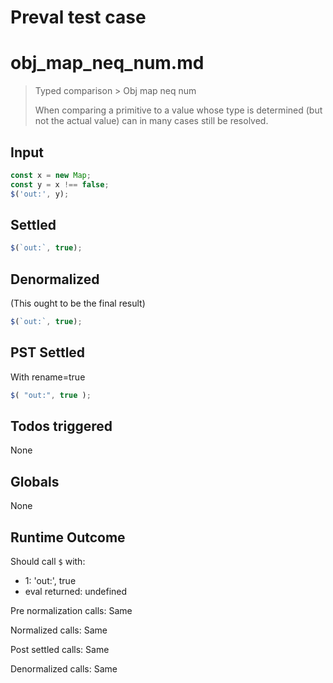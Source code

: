 # Preval test case

# obj_map_neq_num.md

> Typed comparison > Obj map neq num
>
> When comparing a primitive to a value whose type is determined (but not the actual value) can in many cases still be resolved.

## Input

`````js filename=intro
const x = new Map;
const y = x !== false;
$('out:', y);
`````


## Settled


`````js filename=intro
$(`out:`, true);
`````


## Denormalized
(This ought to be the final result)

`````js filename=intro
$(`out:`, true);
`````


## PST Settled
With rename=true

`````js filename=intro
$( "out:", true );
`````


## Todos triggered


None


## Globals


None


## Runtime Outcome


Should call `$` with:
 - 1: 'out:', true
 - eval returned: undefined

Pre normalization calls: Same

Normalized calls: Same

Post settled calls: Same

Denormalized calls: Same

